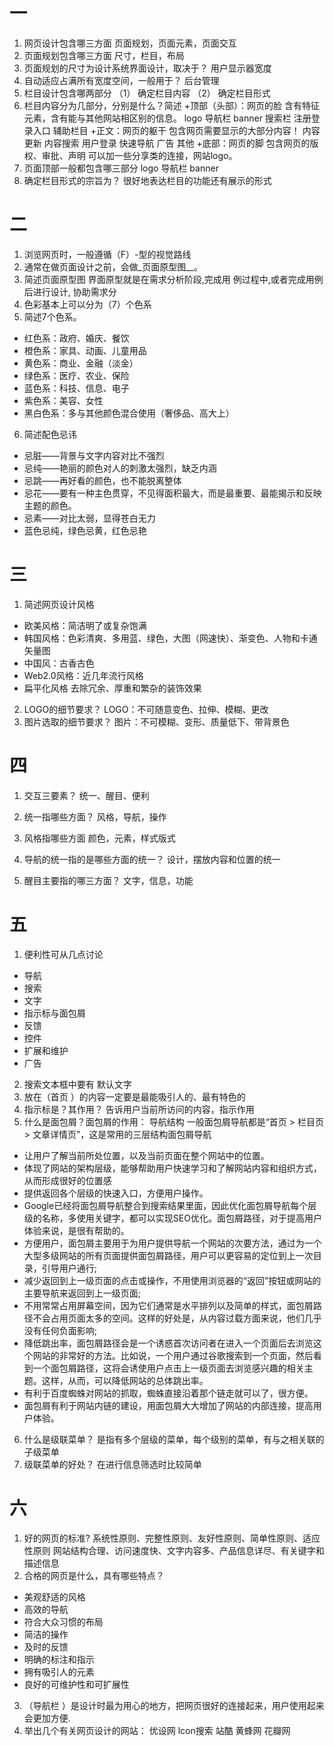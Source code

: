 # 一
1. 网页设计包含哪三方面 
页面规划，页面元素，页面交互
2. 页面规划包含哪三方面 
尺寸，栏目，布局
3. 页面规划的尺寸为设计系统界面设计，取决于？ 
用户显示器宽度
4. 自动适应占满所有宽度空间，一般用于？ 
后台管理
5. 栏目设计包含哪两部分 
（1） 确定栏目内容 
（2） 确定栏目形式
6. 栏目内容分为几部分，分别是什么？简述 
+顶部（头部）：网页的脸 含有特征元素，含有能与其他网站相区别的信息。 logo 导航栏 banner 搜索栏 注册登录入口 辅助栏目 
+正文：网页的躯干 包含网页需要显示的大部分内容！ 内容更新 内容搜索 用户登录 快速导航 广告 其他 
+底部：网页的脚 包含网页的版权、审批、声明 可以加一些分享类的连接，网站logo。
7. 页面顶部一般都包含哪三部分 
 logo 导航栏 banner
8. 确定栏目形式的宗旨为？ 
很好地表达栏目的功能还有展示的形式

# 二
1. 浏览网页时，一般遵循（F）-型的视觉路线
2. 通常在做页面设计之前，会做_页面原型图__。
3. 简述页面原型图 
界面原型就是在需求分析阶段,完成用 例过程中,或者完成用例后进行设计, 协助需求分
4. 色彩基本上可以分为（7）个色系
5. 简述7个色系。 
- 红色系：政府、婚庆、餐饮
- 橙色系：家具、动画、儿童用品
- 黄色系：商业、金融（淡金）
- 绿色系：医疗、农业、保险
- 蓝色系：科技、信息、电子
- 紫色系：美容、女性
- 黑白色系：多与其他颜色混合使用（奢侈品、高大上）

6. 简述配色忌讳
+ 忌脏——背景与文字内容对比不强烈
+ 忌纯——艳丽的颜色对人的刺激太强烈，缺乏内涵
+ 忌跳——再好看的颜色，也不能脱离整体
+ 忌花——要有一种主色贯穿，不见得面积最大，而是最重要、最能揭示和反映主题的颜色。
+ 忌素——对比太弱，显得苍白无力
+ 蓝色忌纯，绿色忌黄，红色忌艳


# 三 
1. 简述网页设计风格
+ 欧美风格：简洁明了或复杂饱满
+ 韩国风格：色彩清爽、多用蓝、绿色，大图（网速快）、渐变色、人物和卡通矢量图
+ 中国风：古香古色
+ Web2.0风格：近几年流行风格
+ 扁平化风格 去除冗余、厚重和繁杂的装饰效果 

2. LOGO的细节要求？ 
LOGO：不可随意变色、拉伸、模糊、更改
3. 图片选取的细节要求？ 
图片：不可模糊、变形、质量低下、带背景色

# 四
1. 交互三要素？ 
统一、醒目、便利

2. 统一指哪些方面？ 
风格，导航，操作
3. 风格指哪些方面 
颜色，元素，样式版式
4. 导航的统一指的是哪些方面的统一？ 
设计，摆放内容和位置的统一
5. 醒目主要指的哪三方面？ 
文字，信息，功能

# 五
1. 便利性可从几点讨论
+ 导航
+ 搜索
+ 文字
+ 指示标与面包屑
+ 反馈
+ 控件
+ 扩展和维护
+ 广告
2. 搜索文本框中要有
默认文字
3. 放在（首页 ）的内容一定要是最能吸引人的、最有特色的
4. 指示标是？其作用？
告诉用户当前所访问的内容，指示作用
5. 什么是面包屑？面包屑的作用：
导航结构 一般面包屑导航都是“首页 >  栏目页 > 文章详情页”，这是常用的三层结构面包屑导航
+ 让用户了解当前所处位置，以及当前页面在整个网站中的位置。
+ 体现了网站的架构层级，能够帮助用户快速学习和了解网站内容和组织方式，从而形成很好的位置感
+ 提供返回各个层级的快速入口，方便用户操作。
+ Google已经将面包屑导航整合到搜索结果里面，因此优化面包屑导航每个层级的名称，多使用关键字，都可以实现SEO优化。面包屑路径，对于提高用户体验来说，是很有帮助的。
+ 方便用户，面包屑主要用于为用户提供导航一个网站的次要方法，通过为一个大型多级网站的所有页面提供面包屑路径，用户可以更容易的定位到上一次目录，引导用户通行;
+ 减少返回到上一级页面的点击或操作，不用使用浏览器的“返回”按钮或网站的主要导航来返回到上一级页面;
+ 不用常常占用屏幕空间，因为它们通常是水平排列以及简单的样式，面包屑路径不会占用页面太多的空间。这样的好处是，从内容过载方面来说，他们几乎没有任何负面影响;
+ 降低跳出率，面包屑路径会是一个诱惑首次访问者在进入一个页面后去浏览这个网站的非常好的方法。比如说，一个用户通过谷歌搜索到一个页面，然后看到一个面包屑路径，这将会诱使用户点击上一级页面去浏览感兴趣的相关主题。这样，从而，可以降低网站的总体跳出率。
+ 有利于百度蜘蛛对网站的抓取，蜘蛛直接沿着那个链走就可以了，很方便。
+ 面包屑有利于网站内链的建设，用面包屑大大增加了网站的内部连接，提高用户体验。
6. 什么是级联菜单？ 
 是指有多个层级的菜单，每个级别的菜单，有与之相关联的子级菜单
7. 级联菜单的好处？ 
在进行信息筛选时比较简单

# 六
1. 好的网页的标准? 
系统性原则、完整性原则、友好性原则、简单性原则、适应性原则 
网站结构合理、访问速度快、文字内容多、产品信息详尽、有关键字和描述信息
2. 合格的网页是什么，具有哪些特点？ 
- 美观舒适的风格
- 高效的导航
- 符合大众习惯的布局
- 简洁的操作
- 及时的反馈
- 明确的标注和指示
- 拥有吸引人的元素
- 良好的可维护性和可扩展性
3. （导航栏 ）是设计时最为用心的地方，把网页很好的连接起来，用户使用起来会更加方便.
5. 举出几个有关网页设计的网站： 
优设网 lcon搜索 站酷 黄蜂网 花瓣网
